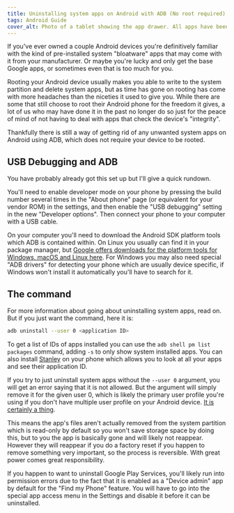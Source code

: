 ```yaml
---
title: Uninstalling system apps on Android with ADB (No root required)
tags: Android Guide
cover_alt: Photo of a tablet showing the app drawer. All apps have been uninstalled except for the Settings app (and a "Tethering" app that is part of the settings app).
---
```


If you've ever owned a couple Android devices you're definitively familiar with the kind of pre-installed system "bloatware" apps that may come with it from your manufacturer. Or maybe you're lucky and only get the base Google apps, or sometimes even that is too much for you.

Rooting your Android device usually makes you able to write to the system partition and delete system apps, but as time has gone on rooting has come with more headaches than the niceties it used to give you. While there are some that still choose to root their Android phone for the freedom it gives, a lot of us who may have done it in the past no longer do so just for the peace of mind of not having to deal with apps that check the device's "integrity".

<!--more-->

Thankfully there is still a way of getting rid of any unwanted system apps on Android using ADB, which does not require your device to be rooted.

## USB Debugging and ADB
You have probably already got this set up but I'll give a quick rundown.

You'll need to enable developer mode on your phone by pressing the build number several times in the "About phone" page (or equivalent for your vendor ROM) in the settings, and then enable the "USB debugging" setting in the new "Developer options". Then connect your phone to your computer with a USB cable.

On your computer you'll need to download the Android SDK platform tools which ADB is contained within. On Linux you usually can find it in your package manager, but [Google offers downloads for the platform tools for Windows, macOS and Linux here](https://developer.android.com/tools/releases/platform-tools). For Windows you may also need special "ADB drivers" for detecting your phone which are usually device specific, if Windows won't install it automatically you'll have to search for it.

## The command
For more information about going about uninstalling system apps, read on. But if you just want the command, here it is:

```bash
adb uninstall --user 0 <application ID>
```

To get a list of IDs of apps installed you can use the `adb shell pm list packages` command, adding `-s` to only show system installed apps. You can also install [Stanley](https://f-droid.org/en/packages/fr.xgouchet.packageexplorer/) on your phone which allows you to look at all your apps and see their application ID.

If you try to just uninstall system apps without the `--user 0` argument, you will get an error saying that it is not allowed. But the argument will simply remove it for the given user 0, which is likely the primary user profile you're using if you don't have multiple user profile on your Android device. [It is certainly a thing](https://source.android.com/docs/devices/admin/multi-user).

This means the app's files aren't actually removed from the system partition which is read-only by default so you won't save storage space by doing this, but to you the app is basically gone and will likely not reappear. However they will reappear if you do a factory reset if you happen to remove something very important, so the process is reversible. With great power comes great responsibility.

If you happen to want to uninstall Google Play Services, you'll likely run into permission errors due to the fact that it is enabled as a "Device admin" app by default for the "Find my Phone" feature. You will have to go into the special app access menu in the Settings and disable it before it can be uninstalled.

